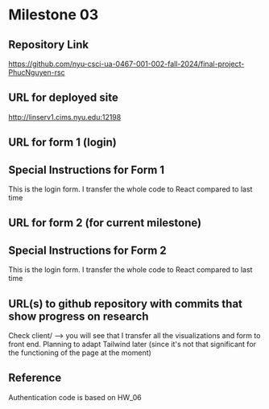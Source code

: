 Milestone 03
===

Repository Link
---
https://github.com/nyu-csci-ua-0467-001-002-fall-2024/final-project-PhucNguyen-rsc 

URL for deployed site 
---
http://linserv1.cims.nyu.edu:12198

URL for form 1 (login) 
---

Special Instructions for Form 1
---
This is the login form. I transfer the whole code to React compared to last time

URL for form 2 (for current milestone)
---


Special Instructions for Form 2
---
This is the login form. I transfer the whole code to React compared to last time

URL(s) to github repository with commits that show progress on research
--- 
Check client/ --> you will see that I transfer all the visualizations and form to front end. Planning to adapt Tailwind later (since it's not that significant for the functioning of the page at the moment)

Reference
---
Authentication code is based on HW_06